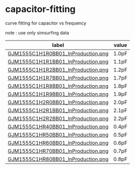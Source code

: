# capacitor-fitting
curve fitting for capacitor vs frequency

note : use only simsurfing data

| label | value |
| ---   | ---   |
| [GJM1555C1H1R0BB01_InProduction.png](img/GJM1555C1H1R0BB01_InProduction.png) | 1.0pF |
| [GJM1555C1H1R1BB01_InProduction.png](img/GJM1555C1H1R1BB01_InProduction.png) | 1.1pF |
| [GJM1555C1H1R2BB01_InProduction.png](img/GJM1555C1H1R2BB01_InProduction.png) | 1.2pF |
| [GJM1555C1H1R7BB01_InProduction.png](img/GJM1555C1H1R7BB01_InProduction.png) | 1.7pF |
| [GJM1555C1H1R8BB01_InProduction.png](img/GJM1555C1H1R8BB01_InProduction.png) | 1.8pF |
| [GJM1555C1H1R9BB01_InProduction.png](img/GJM1555C1H1R9BB01_InProduction.png) | 1.9pF |
| [GJM1555C1H2R0BB01_InProduction.png](img/GJM1555C1H2R0BB01_InProduction.png) | 2.0pF |
| [GJM1555C1H2R1BB01_InProduction.png](img/GJM1555C1H2R1BB01_InProduction.png) | 2.1pF |
| [GJM1555C1H2R2BB01_InProduction.png](img/GJM1555C1H2R2BB01_InProduction.png) | 2.2pF |
| [GJM1555C1HR40BB01_InProduction.png](img/GJM1555C1HR40BB01_InProduction.png) | 0.4pF |
| [GJM1555C1HR50BB01_InProduction.png](img/GJM1555C1HR50BB01_InProduction.png) | 0.5pF |
| [GJM1555C1HR60BB01_InProduction.png](img/GJM1555C1HR60BB01_InProduction.png) | 0.6pF |
| [GJM1555C1HR70BB01_InProduction.png](img/GJM1555C1HR70BB01_InProduction.png) | 0.7pF |
| [GJM1555C1HR80BB01_InProduction.png](img/GJM1555C1HR80BB01_InProduction.png) | 0.8pF |
